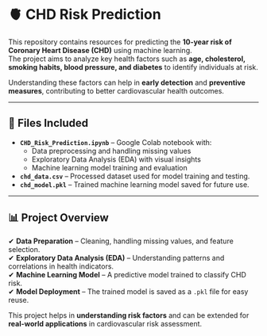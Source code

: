 # 🫀 CHD Risk Prediction

This repository contains resources for predicting the **10-year risk of Coronary Heart Disease (CHD)** using machine learning.  
The project aims to analyze key health factors such as **age, cholesterol, smoking habits, blood pressure, and diabetes** to identify individuals at risk.

Understanding these factors can help in **early detection** and **preventive measures**, contributing to better cardiovascular health outcomes.

---

## 📂 Files Included

- **`CHD_Risk_Prediction.ipynb`** – Google Colab notebook with:
  - Data preprocessing and handling missing values
  - Exploratory Data Analysis (EDA) with visual insights
  - Machine learning model training and evaluation  
- **`chd_data.csv`** – Processed dataset used for model training and testing.  
- **`chd_model.pkl`** – Trained machine learning model saved for future use.  

---

## 📊 Project Overview

✔ **Data Preparation** – Cleaning, handling missing values, and feature selection.  
✔ **Exploratory Data Analysis (EDA)** – Understanding patterns and correlations in health indicators.  
✔ **Machine Learning Model** – A predictive model trained to classify CHD risk.  
✔ **Model Deployment** – The trained model is saved as a `.pkl` file for easy reuse.  

This project helps in **understanding risk factors** and can be extended for **real-world applications** in cardiovascular risk assessment.

